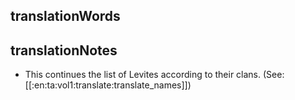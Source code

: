 ## translationWords


## translationNotes

* This continues the list of Levites according to their clans. (See: [[:en:ta:vol1:translate:translate_names]])
